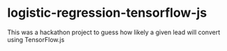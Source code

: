 # logistic-regression-tensorflow-js


This was a hackathon project to guess how likely a given lead will convert using TensorFlow.js
